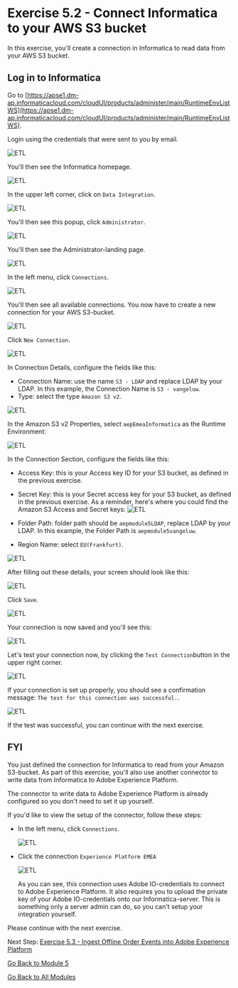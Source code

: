 # Exercise 5.2 - Connect Informatica to your AWS S3 bucket

In this exercise, you'll create a connection in Informatica to read data from your AWS S3 bucket.

## Log in to Informatica

Go to [https://apse1.dm-ap.informaticacloud.com/cloudUI/products/administer/main/RuntimeEnvListWS](https://apse1.dm-ap.informaticacloud.com/cloudUI/products/administer/main/RuntimeEnvListWS).

Login using the credentials that were sent to you by email.

![ETL](./images/infhome.png)

You'll then see the Informatica homepage.

![ETL](./images/inf1.png)

In the upper left corner, click on ``Data Integration``.

![ETL](./images/inf2.png)

You'll then see this popup, click ``Administrator``.

![ETL](./images/inf3.png)

You'll then see the Administrator-landing page.

![ETL](./images/inf4.png)

In the left menu, click ``Connections``.

![ETL](./images/inf5.png)

You'll then see all available connections. You now have to create a new connection for your AWS S3-bucket.

![ETL](./images/inf6.png)

Click ``New Connection``.

![ETL](./images/inf7.png)

In Connection Details, configure the fields like this:

- Connection Name: use the name ``S3 - LDAP`` and replace LDAP by your LDAP. In this example, the Connection Name is ``S3 - vangeluw``.
- Type: select the type ``Amazon S3 v2``.

![ETL](./images/inf8.png)

In the Amazon S3 v2 Properties, select ``aepEmeaInformatica`` as the Runtime Environment:

![ETL](./images/inf9.png)

In the Connection Section, configure the fields like this:

- Access Key: this is your Access key ID for your S3 bucket, as defined in the previous exercise.
- Secret Key: this is your Secret access key for your S3 bucket, as defined in the previous exercise.
As a reminder, here's where you could find the Amazon S3 Access and Secret keys:
![ETL](./images/cred1.png)

- Folder Path: folder path should be ``aepmodule5LDAP``, replace LDAP by your LDAP. In this example, the Folder Path is ``aepmodule5vangeluw``.
- Region Name: select ``EU(Frankfurt)``.

![ETL](./images/inf10.png)

After filling out these details, your screen should look like this:

![ETL](./images/inf11.png)

Click ``Save``.

![ETL](./images/inf12.png)

Your connection is now saved and you'll see this:

![ETL](./images/inf13.png)

Let's test your connection now, by clicking the ``Test Connection``button in the upper right corner.

![ETL](./images/inf14.png)

If your connection is set up properly, you should see a confirmation message: ``The test for this connection was successful.``.

![ETL](./images/inf15.png)

If the test was successful, you can continue with the next exercise.

## FYI

You just defined the connection for Informatica to read from your Amazon S3-bucket.
As part of this exercise, you'll also use another connector to write data from Informatica to Adobe Experience Platform.

The connector to write data to Adobe Experience Platform is already configured so you don't need to set it up yourself.

If you'd like to view the setup of the connector, follow these steps:

- In the left menu, click ``Connections``.

  ![ETL](./images/inf20.png)

- Click the connection ``Experience Platform EMEA``

  ![ETL](./images/inf21.png)

  As you can see, this connection uses Adobe IO-credentials to connect to Adobe Experience Platform. It also requires you to upload the private key of your Adobe IO-credentials onto our Informatica-server. This is something only a server admin can do, so you can't setup your integration yourself.
  
Please continue with the next exercise.

Next Step: [Exercise 5.3 - Ingest Offline Order Events into Adobe Experience Platform](./ex3.md)

[Go Back to Module 5](./README.md)

[Go Back to All Modules](../../README.md)
